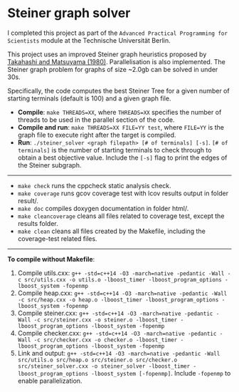# Steiner graph solver

I completed this project as part of the `Advanced Practical Programming for Scientists` module at the Technische Universität Berlin.

This project uses an improved Steiner graph heuristics proposed by [Takahashi and Matsuyama (1980)](https://www.cs.haifa.ac.il/~golumbic/courses/seminar-2010approx/takahashi80.PDF). Parallelisation is also implemented. The Steiner graph problem for graphs of size ~2.0gb can be solved in under 30s.

Specifically, the code computes the best Steiner Tree for a given number of starting terminals (default is 100) and a given graph file.

* **Compile**: `make THREADS=XX`, where `THREADS=XX` specifies the number of threads to be used in the parallel section of the code.
* **Compile and run**: `make THREADS=XX FILE=YY test`, where `FILE=YY` is the graph file to execute right after the target is compiled.
* **Run**: `./steiner_solver <graph filepath> [# of terminals] [-s]`. `[# of terminals]` is the number of starting terminals to check through to obtain a best objective value. Include the `[-s]` flag to print the edges of the Steiner subgraph.

***

* `make check` runs the cppcheck static analysis check.
* `make coverage` runs gcov coverage test with lcov results output in folder result/.
* `make doc` compiles doxygen documentation in folder html/.
* `make cleancoverage` cleans all files related to coverage test, except the results folder.
* `make clean` cleans all files created by the Makefile, including the coverage-test related files.

***

**To compile without Makefile**: 
  1. Compile utils.cxx: `g++ -std=c++14 -O3 -march=native -pedantic -Wall -c src/utils.cxx -o utils.o -lboost_timer -lboost_program_options -lboost_system -fopenmp`
  2. Compile heap.cxx: `g++ -std=c++14 -O3 -march=native -pedantic -Wall -c src/heap.cxx -o heap.o -lboost_timer -lboost_program_options -lboost_system -fopenmp`
  3. Compile steiner.cxx: `g++ -std=c++14 -O3 -march=native -pedantic -Wall -c src/steiner.cxx -o steiner.o -lboost_timer -lboost_program_options -lboost_system -fopenmp`
  4. Compile checker.cxx: `g++ -std=c++14 -O3 -march=native -pedantic -Wall -c src/checker.cxx -o checker.o -lboost_timer -lboost_program_options -lboost_system -fopenmp`
  5. Link and output: `g++ -std=c++14 -O3 -march=native -pedantic -Wall src/utils.o src/heap.o src/steiner.o src/checker.o src/steiner_solver.cxx -o steiner_solver -lboost_timer -lboost_program_options -lboost_system [-fopenmp]`. Include  `-fopenmp` to enable parallelization.